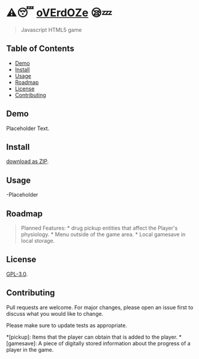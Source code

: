 # :warning::sleeping: [oVErdOZe](https://github.com/Hantasmagoria/overdpze) :sleepy::zzz:

>Javascript HTML5 game

## Table of Contents

- [Demo](#demo)
- [Install](#install)
- [Usage](#usage)
- [Roadmap](#roadmap)
- [License](#license)
- [Contributing](#contributing)

## Demo

 Placeholder Text.

## Install

 [download as ZIP](https://github.com/Hantasmagoria/TenkiNeKo/archive/master.zip).

## Usage

 -Placeholder

## Roadmap

  >Planned Features:
    * drug pickup entities that affect the Player's physiology.
    * Menu outside of the game area.
    * Local gamesave in local storage.


## License

 [GPL-3.0](https://www.gnu.org/licenses/gpl-3.0.en.html).

## Contributing

Pull requests are welcome. For major changes, please open an issue first to discuss what you would like to change.

Please make sure to update tests as appropriate.

*[pickup]: Items that the player can obtain that is added to the player.
*[gamesave]: A piece of digitally stored information about the progress of a player in the game.
